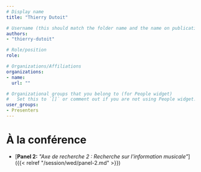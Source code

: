 ```yaml
---
# Display name
title: "Thierry Dutoit"

# Username (this should match the folder name and the name on publications)
authors:
- "thierry-dutoit"

# Role/position
role:

# Organizations/Affiliations
organizations:
- name: 
  url: ""

# Organizational groups that you belong to (for People widget)
#   Set this to `[]` or comment out if you are not using People widget.
user_groups:
- Presenters
---
```


<!-- # À propos

Elit exercitation eu occaecat velit ad. 
-->

# À la conférence

<!-- - [**Introduction & Panel 1** *"Axe de recherche 1 : Instruments, dispositifs et systèmes"*]({{< relref "/session/wed/panel-1.md" >}}), avec [Louis-Xavier Buffoni]({{< relref "/authors/louis-xavier-buffoni" >}}) -->
- [**Panel 2:** *"Axe de recherche 2 : Recherche sur l'information musicale"*]({{< relref "/session/wed/panel-2.md" >}})